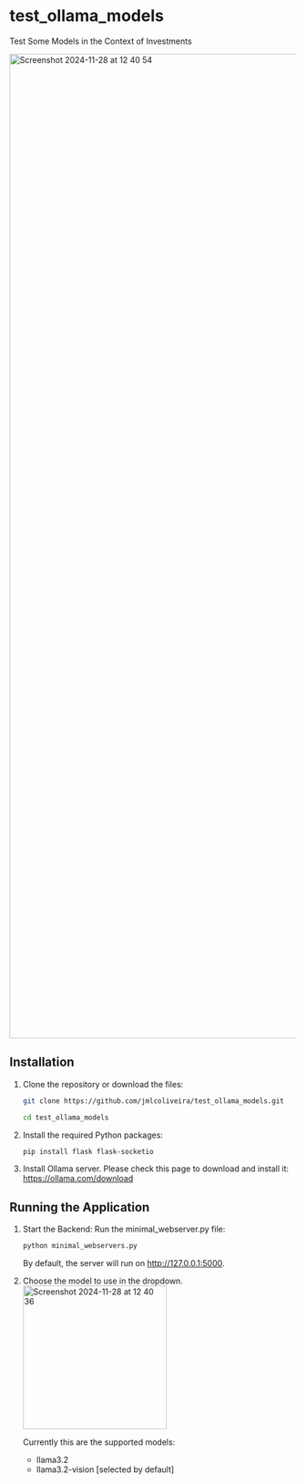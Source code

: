 # test_ollama_models
Test Some Models in the Context of Investments
<br>

<img width="1728" alt="Screenshot 2024-11-28 at 12 40 54" src="https://github.com/user-attachments/assets/f37067cc-c416-4bf7-9350-3e0fd8f9905f">


## Installation

1.  Clone the repository or download the files:
    ```bash
    git clone https://github.com/jmlcoliveira/test_ollama_models.git
    ```
    ```bash
    cd test_ollama_models
    ```

2.  Install the required Python packages:
    ```bash
    pip install flask flask-socketio
    ```

3.  Install Ollama server. Please check this page to download and install it: https://ollama.com/download


## Running the Application

1.	Start the Backend:
    Run the minimal_webserver.py file:
    ```bash
    python minimal_webservers.py
    ```
    By default, the server will run on http://127.0.0.1:5000.

2. Choose the model to use in the dropdown. <br>
   <img width="252" alt="Screenshot 2024-11-28 at 12 40 36" src="https://github.com/user-attachments/assets/3896a04b-06d4-411e-9ccf-95d3f398199a">

   Currently this are the supported models:

    * llama3.2
    * llama3.2-vision [selected by default]
    
